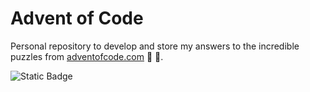 # Advent of Code

Personal repository to develop
and store my answers to the incredible puzzles from [adventofcode.com][adventofcode] 🎄 🎅.

![Static Badge](https://img.shields.io/badge/%E2%AD%90_in_2015-24_%2F_50-yellow)

<!--- advent_readme_stars table --->

[adventofcode]: https://adventofcode.com/
